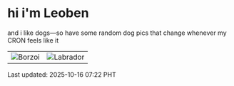 # hi i'm Leoben

and i like dogs—so have some random dog pics that change whenever my CRON feels like it

|  |  |
|--------|----------|
| ![Borzoi](https://random-dog-vercel.vercel.app/api/random-borzoi?v=1760570533) | ![Labrador](https://random-dog-vercel.vercel.app/api/random-labrador?v=1760570533) |

Last updated: 2025-10-16 07:22 PHT
